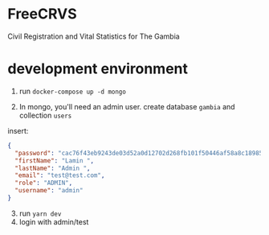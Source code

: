 # FreeCRVS

Civil Registration and Vital Statistics for The Gambia

# development environment

1. run `docker-compose up -d mongo`

2. In mongo, you'll need an admin user. create database `gambia` and collection `users`

insert:

```json
{
  "password": "cac76f43eb9243de03d52a0d12702d268fb101f50446af58a8c18985824c9587",
  "firstName": "Lamin ",
  "lastName": "Admin ",
  "email": "test@test.com",
  "role": "ADMIN",
  "username": "admin"
}
```

3. run `yarn dev`
4. login with admin/test
